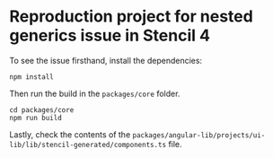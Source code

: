 # Reproduction project for nested generics issue in Stencil 4

To see the issue firsthand, install the dependencies:

```shell
npm install
```

Then run the build in the `packages/core` folder.

```shell
cd packages/core
npm run build
```

Lastly, check the contents of the `packages/angular-lib/projects/ui-lib/lib/stencil-generated/components.ts` file.
